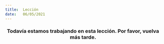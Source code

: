 ```yaml
---
title:  Lección
date:   06/05/2021
---
```


### <center>Todavía estamos trabajando en esta lección. Por favor, vuelva más tarde.</center>